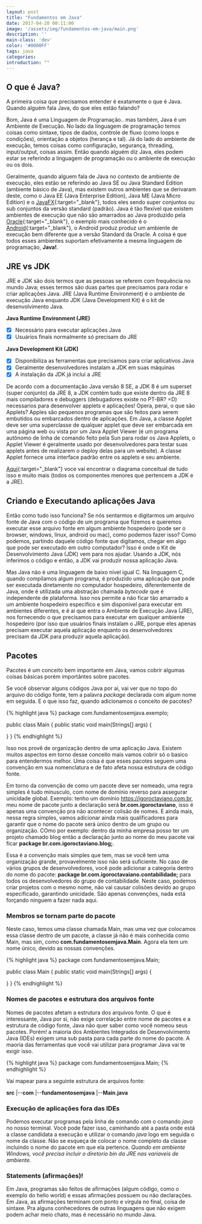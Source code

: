 ```yaml
---
layout: post
title: "Fundamentos em Java"
date: 2017-04-20 00:11:00
image: '/assets/img/fundamentos-em-java/main.png'
description: ''
main-class: 'dev'
color: '#0000FF'
tags: java
categories:
introduction: ""
---
```

 
## O que é Java?
A primeira coisa que precisamos entender é exatamente o que é Java.
Quando alguém fala Java, do que eles estão falando?

Bom, Java é uma Linguagem de Programação.. mas também, Java é um Ambiente de Execução.
No lado da linguagem de programação temos coisas como sintaxe, tipos de dados,
controle de fluxo (como loops e condições), orientação a objetos (herança e tal).
Já do lado do ambiente de execução, temos coisas como configuração, segurança,
threading, input/output, coisas assim. Então quando alguém diz Java, eles podem
estar se referindo a linguagem de programação ou o ambiente de execução ou os dois.

Geralmente, quando alguem fala de Java no contexto de ambiente de execução, eles
estão se referindo ao Java SE ou Java Standard Edition (ambiente básico de Java),
mas existem outros ambientes que se derivaram deste, como o Java EE (Java Enterprise Edition),
Java ME (Java Micro Edition) e o [JavaFX](https://docs.oracle.com/javaf){:target="_blank"}, todos eles sendo super conjuntos ou sub conjuntos
da versão standard (padrão). Java é tão flexível que existem ambientes de execução
que não são amarrados ao Java produzido pela [Oracle](https://www.oracle.com/br/){:target="_blank"}, 
o exemplo mais conhecido é o [Android](https://www.google.com.br/url?sa=t&rct=j&q=&esrc=s&source=web&cd=1&cad=rja&uact=8&ved=0ahUKEwjpr9v4yb3TAhUGkJAKHR0iAFgQFgglMAA&url=https%3A%2F%2Fwww.android.com%2Fintl%2Fpt-BR_br%2F&usg=AFQjCNGLx65qg4JE5zi0juTlAnyY5oTvpQ&sig2=Kj9oy8F4Bs8x4LgI4UoCYg){:target="_blank"}, 
o Android produz produz um ambiente de execução bem diferente que a versão Standard da Oracle. 
A coisa é que todos esses ambientes suportam efetivamente a mesma linguagem de programação, **Java!**.

## JRE vs JDK
JRE e JDK são dois termos que as pessoas se referem com frequência no mundo Java; esses termos
são duas partes que precisamos para rodar e criar aplicações Java. JRE (Java Runtime Environment)
é o ambiente de execução Java enquanto JDK (Java Development Kit) é o kit de desenvolvimento Java.

<!-- Adicionar imagem -->

**Java Runtime Environment (JRE)**
- [x] Necessário para executar aplicações Java
- [x] Usuários finais normalmente só precisam do JRE

**Java Development Kit (JDK)**
- [x] Disponibiliza as ferramentas que precisamos para criar aplicativos Java
- [x] Geralmente desenvolvedores instalam a JDK em suas máquinas
- [x] A instalação da JDK já incluí a JRE

De acordo com a documentação Java versão 8 SE, a JDK 8 é um superset (super conjunto) da JRE 8, a JDK contém tudo que existe dentro da JRE 8 mais compiladores e debuggers (debugadores existe no PT-BR? =D) necessarios para desenvolver applets e aplicações! Opera, perai, o que são Applets? Apples são pequenos programas que são feitos para serem embutidos ou embarcados dentro de aplicações. Em Java, a classe Applet deve ser uma superclasse de qualquer applet que deve ser embarcada em uma página web ou vista por um Java Applet Viewer (é um programa autônomo de linha de comando feito pela Sun para rodar os Java Applets, o Applet Viewer é geralmente usado por desenvolvedores para testar suas applets antes de realizarem o deploy delas para um website). A classe Applet fornece uma interface padrão entre os applets e seu ambiente.

[Aqui](http://docs.oracle.com/javase/8/docs/){:target="_blank"} voce vai encontrar o diagrama conceitual de tudo isso e muito mais (todos os componentes menores que pertencem a JDK e a JRE). 

## Criando e Executando aplicações Java
Então como tudo isso funciona? Se nós sentarmos e digitarmos um arquivo fonte de Java
com o código de um programa que fizemos e queremos executar esse arquivo fonte em algum
ambiente hospedeiro (pode ser o browser, windows, linux, android ou mac), como podemos fazer isso?
Como podemos, partindo daquele código fonte que digitamos, chegar em algo que pode ser
executado em outro computador? Isso é onde o Kit de Desenvolvimento Java (JDK) vem para nos
ajudar. Usando a JDK, nós inferimos o código e então, a JDK vai produzir nossa aplicação Java.

<!-- Adicionar imagem -->

Mas Java não é uma linguagem de baixo nível igual C. Na linguagem C, quando compilamos algum programa,
é produzido uma aplicação que pode ser executada diretamente no computador hospedeiro, diferentemente
de Java, onde é utilizada uma abstração chamada *bytecode* que é independente de plataforma. Isso
nos permite a não ficar tão amarrado a um ambiente hospedeiro específico e sim disponível para
executar em ambientes diferentes, e é ai que entra o Ambiente de Execução Java (JRE), nos fornecendo
o que precisamos para executar em qualquer ambiente hospedeiro (por isso que usuários finais instalam
o JRE, porque eles apenas precisam executar aquela aplicação enquanto os desenvolvedores precisam da JDK
para produzir aquela aplicação).

## Pacotes
Pacotes é um conceito bem importante em Java, vamos cobrir algumas coisas básicas porém importântes sobre pacotes.

Se você observar alguns códigos Java por ai, vai ver que no topo do arquivo do código fonte, tem a palavra *package*
declarada com algum nome em seguida. E o que isso faz, quando adicionamos o conceito de pacotes?

{% highlight java %}
package com.fundamentosemjava.exemplo;

public class Main {
  public static void main(Strings[] args) {

  }
}
{% endhighlight %}

Isso nos provê de organização dentro de uma aplicação Java. Existem muitos aspectos em torno desse conceito
mais vamos cobrir só o basico para entendermos melhor. Uma coisa é que esses pacotes seguem uma convenção
em sua nomenclatura e de fato afeta nossa estrutura de código fonte.

Em torno da convenção de como um pacote deve ser nomeado, uma regra simples é tudo minusculo, com nome de
domínio reverso para assegurar unicidade global. Exemplo: tenho um domínio https://igoroctaviano.com.br,
meu nome de pacote junto a declaração será **br.com.igoroctaviano**, isso é apenas uma convenção pra não acontecer colisão de nomes. E ainda mais, nessa regra simples, vamos adicionar ainda mais qualificadores para garantir que o nome do pacote
será único dentro de um grupo ou organização. COmo por exemplo: dentro da minha empresa posso ter um projeto
chamado blog então a declaração junto ao nome do meu pacote vai ficar **package br.com.igoroctaviano.blog;**.

Essa é a convenção mais simples que tem, mas se você tem uma organização grande, provavelmente isso não será suficiente.
No caso de vários grupos de desenvolvedores, você pode adicionar a categoria dentro do nome do pacote: **package br.com.igoroctavaiano.contabilidade;** para todos os desenvolvedores do grupo de contabilidade. Neste caso, podemos
criar projetos com o mesmo nome, não vai causar colisões devido ao grupo especificado, garantindo unicidade. São
apenas convenções, nada está forçando ninguem a fazer nada aqui.

### Membros se tornam parte do pacote
Neste caso, temos uma classe chamada Main, mas uma vez que colocamos essa classe dentro de um pacote, 
a classe já não é mais conhecida como Main, mas sim, como **com.fundamentosemjava.Main**. Agora ela
tem um nome único, devido as nossas convenções.

{% highlight java %}
package com.fundamentosemjava.Main;

public class Main {
  public static void main(Strings[] args) {

  }
}
{% endhighlight %}

### Nomes de pacotes e estrutura dos arquivos fonte
Nomes de pacotes afetam a estrutura dos arquivos fonte. O que é interessante, Java por sí, não exige
correlação entre nome de pacotes e a estrutura de código fonte, Java não quer saber como você nomeou seus pacotes. 
Porém! a maioria dos Ambientes Integrados de Desenvolvimento Java (IDEs) exigem uma sub pasta para cada parte
do nome do pacote. A maoria das ferramentas que você vai utilizar para programar Java vai te exigir isso.

{% highlight java %}
package com.fundamentosemjava.Main;
{% endhighlight %}

Vai mapear para a seguinte estrutura de arquivos fonte:

**src**
   |--**com**
      |--**fundamentosemjava**
         |--**Main.java**
         
### Execução de aplicações fora das IDEs
Podemos executar programas pela linha de comando com o comando *java* no nosso terminal.
Você pode fazer isso, caminhando até a pasta onde está a classe candidata a execução e
utilizar o comando *java* logo em seguida o nome da classe. Não se esqueça de colocar o nome completo da classe
incluindo o nome do pacote em que ela pertence. *Quando em ambiente Windows, você precisa incluir
o diretorio bin da JRE nas variaveis de ambiente.*

### Statements (afirmações)!
Em Java, programas são feitos de afirmações (algum código, como o exemplo do hello world) e essas afirmações possuem ou não declarações. Em Java, as afirmações terminam com ponto e virgula no final, coisa de sintaxe. Pra alguns conhecedores
de outras linguagens que não exigem podem achar meio chato, mas é necessário no mundo Java.



























